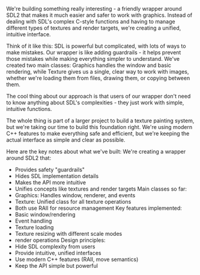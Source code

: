 We're building something really interesting - a friendly wrapper around SDL2 that makes it much easier and safer to work with graphics. Instead of dealing with SDL's complex C-style functions and having to manage different types of textures and render targets, we're creating a unified, intuitive interface.

Think of it like this: SDL is powerful but complicated, with lots of ways to make mistakes. Our wrapper is like adding guardrails - it helps prevent those mistakes while making everything simpler to understand. We've created two main classes: Graphics handles the window and basic rendering, while Texture gives us a single, clear way to work with images, whether we're loading them from files, drawing them, or copying between them.

The cool thing about our approach is that users of our wrapper don't need to know anything about SDL's complexities - they just work with simple, intuitive functions.

The whole thing is part of a larger project to build a texture painting system, but we're taking our time to build this foundation right. We're using modern C++ features to make everything safe and efficient, but we're keeping the actual interface as simple and clear as possible.

Here are the key notes about what we've built:
We're creating a wrapper around SDL2 that:
- Provides safety "guardrails"
- Hides SDL implementation details
- Makes the API more intuitive
- Unifies concepts like textures and render targets
Main classes so far:
- Graphics: Handles window, renderer, and events
- Texture: Unified class for all texture operations
- Both use RAII for resource management
Key features implemented:
- Basic window/rendering
- Event handling
- Texture loading
- Texture resizing with different scale modes
- render operations
Design principles:
- Hide SDL complexity from users
- Provide intuitive, unified interfaces
- Use modern C++ features (RAII, move semantics)
- Keep the API simple but powerful